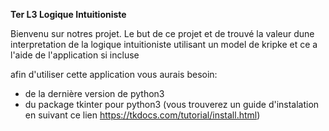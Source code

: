 **Ter L3 Logique Intuitioniste**

Bienvenu sur notres projet.
Le but de ce projet et de trouvé la valeur dune interpretation de la logique intuitioniste utilisant un model de kripke
et ce a l'aide de l'application si incluse

afin d'utiliser cette application vous aurais besoin:
 - de la dernière version de python3
 - du package tkinter pour python3 (vous trouverez un guide d'instalation en suivant ce lien https://tkdocs.com/tutorial/install.html)


